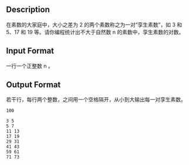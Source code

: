 ## Description

<p>在素数的大家庭中，大小之差为 2 的两个素数称之为一对“孪生素数”，如 3 和 5、17 和 19 等。请你编程统计出不大于自然数 n 的素数中，孪生素数的对数。<br /></p>

## Input Format

<p>一行一个正整数 n 。<br /></p>

## Output Format

<p>若干行，每行两个整数，之间用一个空格隔开，从小到大输出每一对孪生素数。<br /></p>

```input1
100
```
```output1
3 5
5 7
11 13
17 19
29 31
41 43
59 61
71 73
```